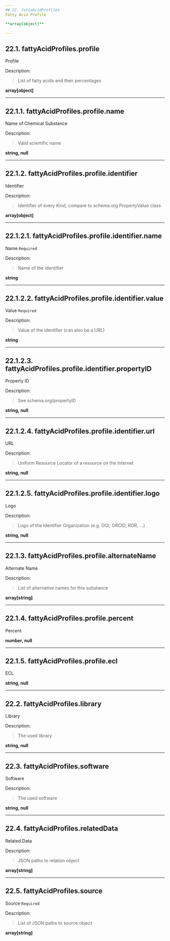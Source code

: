 ```yaml
---
## 22. fattyAcidProfiles
Fatty Acid Profile  

**array[object]**

---
```

## 22.1. fattyAcidProfiles.profile
Profile  

Description:
> List of fatty acids and their percentages  

**array[object]**

---
## 22.1.1. fattyAcidProfiles.profile.name
Name of Chemical Substance  

Description:
> Valid scientific name  

**string, null**

---
## 22.1.2. fattyAcidProfiles.profile.identifier
Identifier  

Description:
> Identifier of every Kind, compare to schema.org PropertyValue class  

**array[object]**

---
## 22.1.2.1. fattyAcidProfiles.profile.identifier.name
Name  `Required`

Description:
> Name of the identifier  

**string**

---
## 22.1.2.2. fattyAcidProfiles.profile.identifier.value
Value  `Required`

Description:
> Value of the identifier (can also be a URL)  

**string**

---
## 22.1.2.3. fattyAcidProfiles.profile.identifier.propertyID
Property ID  

Description:
> See schema.org/propertyID  

**string, null**

---
## 22.1.2.4. fattyAcidProfiles.profile.identifier.url
URL  

Description:
> Uniform Resource Locator of a resource on the Internet  

**string, null**

---
## 22.1.2.5. fattyAcidProfiles.profile.identifier.logo
Logo  

Description:
> Logo of the Identifier Organization (e.g. DOI, ORCID, ROR, ...)  

**string, null**

---
## 22.1.3. fattyAcidProfiles.profile.alternateName
Alternate Name  

Description:
> List of alternative names for this substance  

**array[string]**

---
## 22.1.4. fattyAcidProfiles.profile.percent
Percent  

**number, null**

---
## 22.1.5. fattyAcidProfiles.profile.ecl
ECL  

**string, null**

---
## 22.2. fattyAcidProfiles.library
Library  

Description:
> The used library  

**string, null**

---
## 22.3. fattyAcidProfiles.software
Software  

Description:
> The used software  

**string, null**

---
## 22.4. fattyAcidProfiles.relatedData
Related Data  

Description:
> JSON paths to relation object  

**array[string]**

---
## 22.5. fattyAcidProfiles.source
Source  `Required`

Description:
> List of JSON paths to source object  

**array[string]**
